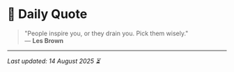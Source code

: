 # 📜 Daily Quote

> "People inspire you, or they drain you. Pick them wisely."  
> — **Les Brown**

---

_Last updated: 14 August 2025 ⏳_
